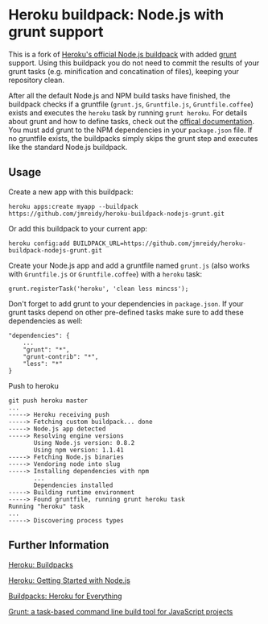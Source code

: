 Heroku buildpack: Node.js with grunt support
============================================

This is a fork of [Heroku's official Node.js buildpack](https://github.com/heroku/heroku-buildpack-nodejs) with added [grunt](https://github.com/cowboy/grunt) support.
Using this buildpack you do not need to commit the results of your grunt tasks (e.g. minification and concatination of files), keeping your repository clean.

After all the default Node.js and NPM build tasks have finished, the buildpack checks if a gruntfile (`grunt.js`, `Gruntfile.js`, `Gruntfile.coffee`) exists and executes the `heroku` task by running `grunt heroku`. For details about grunt and how to define tasks, check out the [offical documentation](https://github.com/cowboy/grunt). You must add grunt to the NPM dependencies in your `package.json` file.
If no gruntfile exists, the buildpacks simply skips the grunt step and executes like the standard Node.js buildpack.

Usage
-----

Create a new app with this buildpack:

    heroku apps:create myapp --buildpack https://github.com/jmreidy/heroku-buildpack-nodejs-grunt.git

Or add this buildpack to your current app:

    heroku config:add BUILDPACK_URL=https://github.com/jmreidy/heroku-buildpack-nodejs-grunt.git

Create your Node.js app and add a gruntfile named  `grunt.js` (also works with `Gruntfile.js` or `Gruntfile.coffee`) with a `heroku` task:

    grunt.registerTask('heroku', 'clean less mincss');

Don't forget to add grunt to your dependencies in `package.json`. If your grunt tasks depend on other pre-defined tasks make sure to add these dependencies as well:

    "dependencies": {
        ...
        "grunt": "*",
        "grunt-contrib": "*",
        "less": "*"
    }

Push to heroku

    git push heroku master
    ...
    -----> Heroku receiving push
    -----> Fetching custom buildpack... done
    -----> Node.js app detected
    -----> Resolving engine versions
           Using Node.js version: 0.8.2
           Using npm version: 1.1.41
    -----> Fetching Node.js binaries
    -----> Vendoring node into slug
    -----> Installing dependencies with npm
           ...
           Dependencies installed
    -----> Building runtime environment
    -----> Found gruntfile, running grunt heroku task
    Running "heroku" task
    ...
    -----> Discovering process types

Further Information
-------------------

[Heroku: Buildpacks](https://devcenter.heroku.com/articles/buildpacks)

[Heroku: Getting Started with Node.js](https://devcenter.heroku.com/articles/nodejs)

[Buildpacks: Heroku for Everything](http://blog.heroku.com/archives/2012/7/17/buildpacks/)

[Grunt: a task-based command line build tool for JavaScript projects](http://gruntjs.com/)

